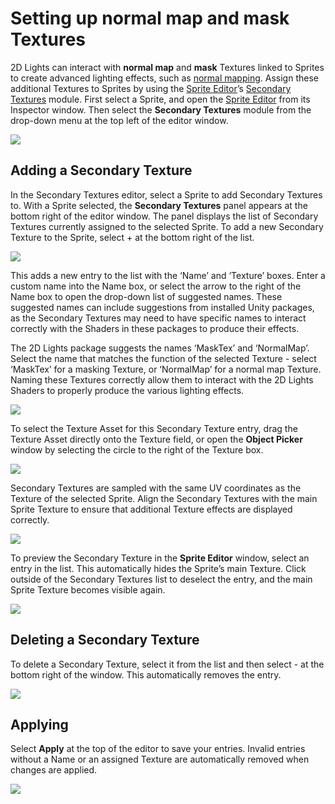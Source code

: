 # Setting up normal map and mask Textures

2D Lights can interact with **normal map** and **mask** Textures linked to Sprites to create advanced lighting effects, such as [normal mapping](https://en.wikipedia.org/wiki/Normal_mapping). Assign these additional Textures to Sprites by using the [Sprite Editor](https://docs.unity3d.com/Manual/SpriteEditor.html)’s [Secondary Textures](https://docs.unity3d.com/Manual/SpriteEditor-SecondaryTextures.html) module. First select a Sprite, and open the [Sprite Editor](https://docs.unity3d.com/Manual/SpriteEditor.html) from its Inspector window. Then select the **Secondary Textures** module from the drop-down menu at the top left of the editor window.

![](Images/2D/ST_ModuleSelect.png)

## Adding a Secondary Texture

In the Secondary Textures editor, select a Sprite to add Secondary Textures to. With a Sprite selected, the **Secondary Textures** panel appears at the bottom right of the editor window. The panel displays the list of Secondary Textures currently assigned to the selected Sprite. To add a new Secondary Texture to the Sprite, select + at the bottom right of the list.

![](Images/2D/ST_ListField.png)

This adds a new entry to the list with the ‘Name’ and ‘Texture’ boxes. Enter a custom name into the Name box, or select the arrow to the right of the Name box to open the drop-down list of suggested names. These suggested names can include suggestions from installed Unity packages, as the Secondary Textures may need to have specific names to interact correctly with the Shaders in these packages to produce their effects.

The 2D Lights package suggests the names ‘MaskTex’ and ‘NormalMap’. Select the name that matches the function of the selected Texture - select ‘MaskTex’ for a masking Texture, or ‘NormalMap’ for a normal map Texture.  Naming these Textures correctly allow them to interact with the 2D Lights Shaders to properly produce the various lighting effects.

![](Images/2D/ST_Names.png)

To select the Texture Asset for this Secondary Texture entry, drag the Texture Asset directly onto the Texture field, or open the **Object Picker** window by selecting the circle to the right of the Texture box.

![](Images/2D/ST_ObjectDrag.png)

Secondary Textures are sampled with the same UV coordinates as the Texture of the selected Sprite. Align the Secondary Textures with the main Sprite Texture to ensure that additional Texture effects are displayed correctly.

![](Images/2D/ST_Align.png)

To preview the Secondary Texture in the **Sprite Editor** window, select an entry in the list. This automatically hides the Sprite’s main Texture. Click outside of the Secondary Textures list to deselect the entry, and the main Sprite Texture becomes visible again.

![](Images/2D/ST_Preview.png)

## Deleting a Secondary Texture

To delete a Secondary Texture, select it from the list and then select - at the bottom right of the window. This automatically removes the entry.

![](Images/2D/ST_Delete.png)

## Applying

Select **Apply** at the top of the editor to save your entries. Invalid entries without a Name or an assigned Texture are automatically removed when changes are applied.

![](Images/2D/ST_Apply.png)
